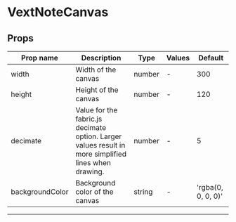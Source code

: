 # VextNoteCanvas

## Props

| Prop name       | Description                                                                                              | Type   | Values | Default            |
| --------------- | -------------------------------------------------------------------------------------------------------- | ------ | ------ | ------------------ |
| width           | Width of the canvas                                                                                      | number | -      | 300                |
| height          | Height of the canvas                                                                                     | number | -      | 120                |
| decimate        | Value for the fabric.js decimate option. Larger values result in<br/>more simplified lines when drawing. | number | -      | 5                  |
| backgroundColor | Background color of the canvas                                                                           | string | -      | 'rgba(0, 0, 0, 0)' |

---
